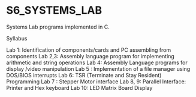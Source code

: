 # S6_SYSTEMS_LAB
Systems Lab programs implemented in C.

Syllabus

Lab 1: Identification of components/cards and PC assembling from components
Lab 2,3: Assembly language program for implementing arithmetic and string
operations
Lab 4: Assembly Language programs for display /video manipulation
Lab 5 : Implementation of a file manager using DOS/BIOS interrupts
Lab 6: TSR (Terminate and Stay Resident) Programming
Lab 7 : Stepper Motor interface
Lab 8, 9: Parallel Interface: Printer and Hex keyboard
Lab 10: LED Matrix Board Display
